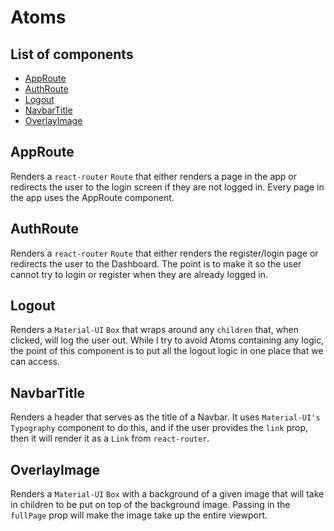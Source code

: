 # Atoms

## List of components

-   [AppRoute](#AppRoute)
-   [AuthRoute](#AuthRoute)
-   [Logout](#Logout)
-   [NavbarTitle](#NavbarTitle)
-   [OverlayImage](#OverlayImage)

## AppRoute

Renders a `react-router` `Route` that either renders a page in the app or redirects the user to the login screen if they are not logged in. Every page in the app uses the AppRoute component.

## AuthRoute

Renders a `react-router` `Route` that either renders the register/login page or redirects the user to the Dashboard. The point is to make it so the user cannot try to login or register when they are already logged in.

## Logout

Renders a `Material-UI` `Box` that wraps around any `children` that, when clicked, will log the user out. While I try to avoid Atoms containing any logic, the point of this component is to put all the logout logic in one place that we can access.

## NavbarTitle

Renders a header that serves as the title of a Navbar. It uses `Material-UI's` `Typography` component to do this, and if the user provides the `link` prop, then it will render it as a `Link` from `react-router`.

## OverlayImage

Renders a `Material-UI` `Box` with a background of a given image that will take in children to be put on top of the background image. Passing in the `fullPage` prop will make the image take up the entire viewport.
